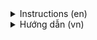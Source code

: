 <details>
  <summary>Instructions (en)</summary>
</details>
<details>
  <summary>Hướng dẫn (vn)</summary>
</details>
